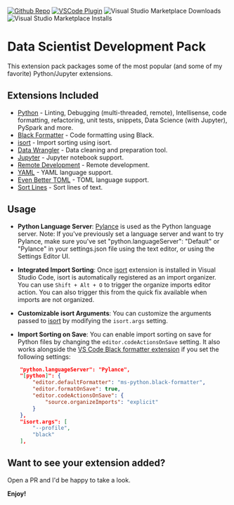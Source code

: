 [github-shield]: https://img.shields.io/github/stars/day253/data-scientist-development-pack?style=social
[github-url]: https://github.com/day253/data-scientist-development-pack
[vscode-shield]: https://img.shields.io/visual-studio-marketplace/r/day253.data-scientist-development-pack?logo=visual-studio-code&style=social
[vscode-url]: https://marketplace.visualstudio.com/items?itemName=day253.data-scientist-development-pack

[![Github Repo][github-shield]][github-url]
[![VSCode Plugin][vscode-shield]][vscode-url]
![Visual Studio Marketplace Downloads](https://img.shields.io/visual-studio-marketplace/d/day253.data-scientist-development-pack?logo=visual-studio-code&style=social)
![Visual Studio Marketplace Installs](https://img.shields.io/visual-studio-marketplace/i/day253.data-scientist-development-pack?logo=visual-studio-code&style=social)

# Data Scientist Development Pack

This extension pack packages some of the most popular (and some of my favorite) Python/Jupyter extensions.

## Extensions Included

* [Python](https://marketplace.visualstudio.com/items?itemName=ms-python.python) - Linting, Debugging (multi-threaded, remote), Intellisense, code formatting, refactoring, unit tests, snippets, Data Science (with Jupyter), PySpark and more.
* [Black Formatter](https://marketplace.visualstudio.com/items?itemName=ms-python.black-formatter) - Code formatting using Black.
* [isort](https://marketplace.visualstudio.com/items?itemName=ms-python.isort) - Import sorting using isort.
* [Data Wrangler](https://marketplace.visualstudio.com/items?itemName=ms-toolsai.datawrangler) - Data cleaning and preparation tool.
* [Jupyter](https://marketplace.visualstudio.com/items?itemName=ms-toolsai.jupyter) - Jupyter notebook support.
* [Remote Development](https://marketplace.visualstudio.com/items?itemName=ms-vscode-remote.vscode-remote-extensionpack) - Remote development.
* [YAML](https://marketplace.visualstudio.com/items?itemName=redhat.vscode-yaml) - YAML language support.
* [Even Better TOML](https://marketplace.visualstudio.com/items?itemName=tamasfe.even-better-toml) - TOML language support.
* [Sort Lines](https://marketplace.visualstudio.com/items?itemName=tyriar.sort-lines) - Sort lines of text.

## Usage

- **Python Language Server**: [Pylance](https://marketplace.visualstudio.com/items?itemName=ms-python.vscode-pylance) is used as the Python language server. Note: If you've previously set a language server and want to try Pylance, make sure you've set "python.languageServer": "Default" or "Pylance" in your settings.json file using the text editor, or using the Settings Editor UI.

- **Integrated Import Sorting**: Once [isort](https://marketplace.visualstudio.com/items?itemName=ms-python.isort) extension is installed in Visual Studio Code, isort is automatically registered as an import organizer. You can use `Shift + Alt + O` to trigger the organize imports editor action. You can also trigger this from the quick fix available when imports are not organized.

- **Customizable isort Arguments**: You can customize the arguments passed to [isort](https://marketplace.visualstudio.com/items?itemName=ms-python.isort) by modifying the `isort.args` setting.

- **Import Sorting on Save**: You can enable import sorting on save for Python files by changing the `editor.codeActionsOnSave` setting. It also works alongside the [VS Code Black formatter extension](https://marketplace.visualstudio.com/items?itemName=ms-python.black-formatter) if you set the following settings:

```json
    "python.languageServer": "Pylance",
    "[python]": {
        "editor.defaultFormatter": "ms-python.black-formatter",
        "editor.formatOnSave": true,
        "editor.codeActionsOnSave": {
            "source.organizeImports": "explicit"
        }
    },
    "isort.args": [
        "--profile",
        "black"
    ],
```

## Want to see your extension added?

Open a PR and I'd be happy to take a look.

**Enjoy!**
